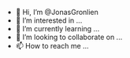 - 👋 Hi, I’m @JonasGronlien
- 👀 I’m interested in ...
- 🌱 I’m currently learning ...
- 💞️ I’m looking to collaborate on ...
- 📫 How to reach me ...

<!---
JonasGronlien/JonasGronlien is a ✨ special ✨ repository because its `README.md` (this file) appears on your GitHub profile.
You can click the Preview link to take a look at your changes.
--->
